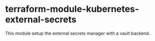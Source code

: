 # terraform-module-kubernetes-external-secrets

This module setup the external secrets manager with a vault backend.
